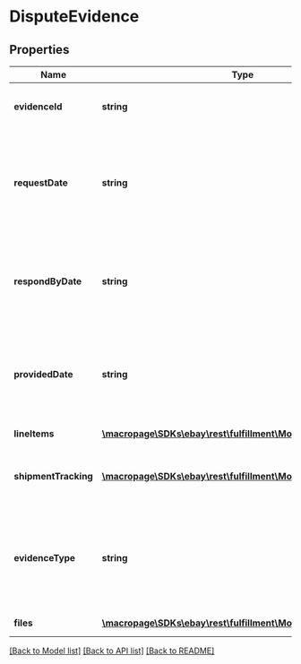 # DisputeEvidence

## Properties
Name | Type | Description | Notes
------------ | ------------- | ------------- | -------------
**evidenceId** | **string** | Unique identifier of the evidential file set. Potentially, each evidential file set can have more than one file, that is why there is this file set identifier, and then an identifier for each file within this file set. | [optional] 
**requestDate** | **string** | The timestamp in this field shows the date/time when eBay requested the evidential document from the seller in response to a payment dispute. The timestamps returned here use the ISO-8601 24-hour date and time format, and the time zone used is Universal Coordinated Time (UTC), also known as Greenwich Mean Time (GMT), or Zulu. The ISO-8601 format looks like this: yyyy-MM-ddThh:mm.ss.sssZ. An example would be 2019-08-04T19:09:02.768Z. | [optional] 
**respondByDate** | **string** | The timestamp in this field shows the date/time when the seller was expected to provide a requested evidential document to eBay. The timestamps returned here use the ISO-8601 24-hour date and time format, and the time zone used is Universal Coordinated Time (UTC), also known as Greenwich Mean Time (GMT), or Zulu. The ISO-8601 format looks like this: yyyy-MM-ddThh:mm.ss.sssZ. An example would be 2019-08-04T19:09:02.768Z. | [optional] 
**providedDate** | **string** | The timestamp in this field shows the date/time when the seller provided a requested evidential document to eBay. The timestamps returned here use the ISO-8601 24-hour date and time format, and the time zone used is Universal Coordinated Time (UTC), also known as Greenwich Mean Time (GMT), or Zulu. The ISO-8601 format looks like this: yyyy-MM-ddThh:mm.ss.sssZ. An example would be 2019-08-04T19:09:02.768Z. | [optional] 
**lineItems** | [**\macropage\SDKs\ebay\rest\fulfillment\Model\OrderLineItems[]**](OrderLineItems.md) | This array shows one or more order line items associated with the evidential document has been provided. | [optional] 
**shipmentTracking** | [**\macropage\SDKs\ebay\rest\fulfillment\Model\TrackingInfo[]**](TrackingInfo.md) | This array shows the shipping carrier and shipment tracking number associated with each shipment package of the order. This array is returned if the seller has provided shipment tracking information as evidence to support PROOF_OF_DELIVERY. | [optional] 
**evidenceType** | **string** | The enumeration value returned in this field indicates the type of evidence provided. Two examples include an image file if the dispute reason is SIGNIFICANTLY_NOT_AS_DESCRIBED, or shipment tracking information if the dispute reason is ITEM_NOT_RECEIVED. For implementation help, refer to &lt;a href&#x3D;&#39;https://developer.ebay.com/devzone/rest/api-ref/fulfillment/types/EvidenceTypeEnum.html&#39;&gt;eBay API documentation&lt;/a&gt; | [optional] 
**files** | [**\macropage\SDKs\ebay\rest\fulfillment\Model\FileInfo[]**](FileInfo.md) | This array shows the name, ID, file type, and upload date for each provided file. | [optional] 

[[Back to Model list]](../README.md#documentation-for-models) [[Back to API list]](../README.md#documentation-for-api-endpoints) [[Back to README]](../README.md)


